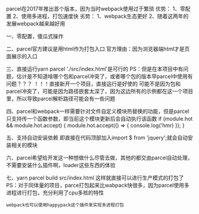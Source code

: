 parcel在2017年推出首个版本，因为当时webpack使用过于繁琐
    优势：
        1、零配置
        2、使用多进程，打包速度快
    劣势：
        1、webpack生态更好
        2、随着这两年的发展webpack越来越好用

一、零配置，傻瓜式操作

二、parcel官方建议是用html作为打包入口
    官方理由：因为浏览器端html才是页面展示的入口

三、直接运行yarn parcel './src/index.html'是可行的
    PS：但是在本项目中有问题，估计是不知道啥哪个包和parcel冲突了，或者哪个包的版本早parcel中使用有问题？？？
        ！！！直接新开一个项目，直接运行是好使的
        可能不是因为包和parcel冲突了，可能是因为路径嵌套太深了，因为这边所有的示例都在这一个项目里，所以导致parcel解析路径可能会有一些问题

四、parcel和webpack一样需要针对文件自定义模块热替换的功能，但是parcel只支持传一个函数参数，即当前这个模块更新后会自动执行该函数
    if (module.hot && module.hot.accept) {
        module.hot.accept(() => {
            console.log('hmr)
        });
    }

五、支持自动安装依赖
    即直接在代码顶部加入import $ from 'jquery';就会自动安装相关的模块

六、parcel希望给开发这一种想做什么尽管去做，其他的都交由parcel自动处理，不需要安装什么插件啊，loader这些东西的体验

七、yarn parcel build src/index.html 这样就直接可以进行生产模式的打包了
    PS：对于同体量的项目，parce打包起来比wabpack快很多，因为parcel使用多进程进行打包，充分利用了cpu多核的特性

    webpack也可以使用happypack这个插件来实现多进程打包